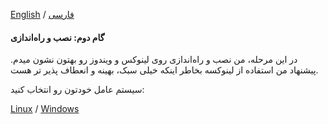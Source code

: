 [English](installation-en.md) / [فارسی](installation-fa.md)

#### **گام دوم: نصب و راه‌اندازی**  

در این مرحله، من نصب و راه‌اندازی روی لینوکس و ویندوز رو بهتون نشون میدم.
پیشنهاد من استفاده از لینوکسه بخاطر اینکه خیلی سبک، بهینه و انعطاف پذیر تر هست.


سیستم عامل خودتون رو انتخاب کنید:

[Linux](installation-Linux-fa.md) / [Windows](installation-Windows-fa.md)



